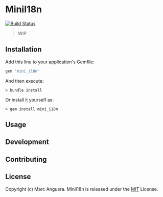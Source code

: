 # MiniI18n

[![Build Status](https://travis-ci.org/markets/mini_i18n.svg?branch=master)](https://travis-ci.org/markets/mini_i18n)

> WIP

## Installation

Add this line to your application's Gemfile:

```ruby
gem 'mini_i18n'
```

And then execute:

    > bundle install

Or install it yourself as:

    > gem install mini_i18n

## Usage

## Development

## Contributing

## License

Copyright (c) Marc Anguera. MiniI18n is released under the [MIT](LICENSE) License.